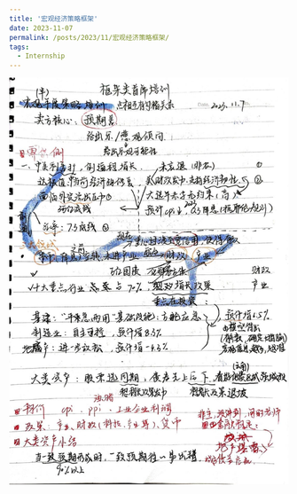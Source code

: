 ```yaml
---
title: '宏观经济策略框架'
date: 2023-11-07
permalink: /posts/2023/11/宏观经济策略框架/
tags:
  - Internship
---
```

![宏观策略框架00](../images/宏观策略框架_00.png "宏观策略框架_00")
